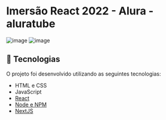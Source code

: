 # Imersão React 2022 - Alura - aluratube

![image](https://user-images.githubusercontent.com/101356855/201175310-5f8e413c-2b61-4b2c-beef-81dc2f6b78cb.png)
![image](https://user-images.githubusercontent.com/101356855/201175421-7a78363f-28fc-4660-9f1e-076c6d270391.png)


## 🚀 Tecnologias

O projeto foi desenvolvido utilizando as seguintes tecnologias:
- HTML e CSS
- JavaScript
- [React](https://pt-br.reactjs.org/)
- [Node e NPM](https://nodejs.org/)
- [NextJS](https://nextjs.org/)

